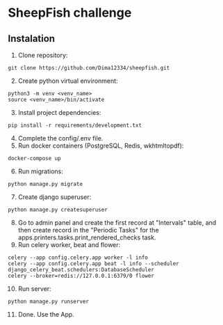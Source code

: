 # SheepFish challenge

## Instalation
1. Clone repository:
```
git clone https://github.com/Dima12334/sheepfish.git
```
2. Create python virtual environment:
```
python3 -m venv <venv_name>
source <venv_name>/bin/activate
```
3. Install project dependencies:
```
pip install -r requirements/development.txt
```
4. Complete the config/.env file.
5. Run docker containers (PostgreSQL, Redis, wkhtmltopdf):
```
docker-compose up
```
6. Run migrations:
```
python manage.py migrate
```
7. Create django superuser:
```
python manage.py createsuperuser
```
8. Go to admin panel and create the first record at "Intervals" table, and then create record in the "Periodic Tasks" for the apps.printers.tasks.print_rendered_checks task.
9. Run celery worker, beat and flower:
```
celery --app config.celery.app worker -l info
celery --app config.celery.app beat -l info --scheduler django_celery_beat.schedulers:DatabaseScheduler
celery --broker=redis://127.0.0.1:6379/0 flower
```
10. Run server:
```
python manage.py runserver
```
11. Done. Use the App.
